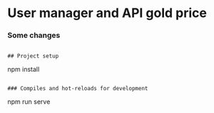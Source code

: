 # User manager and API gold price
### Some changes
```

## Project setup
```
npm install
```

### Compiles and hot-reloads for development
```
npm run serve
